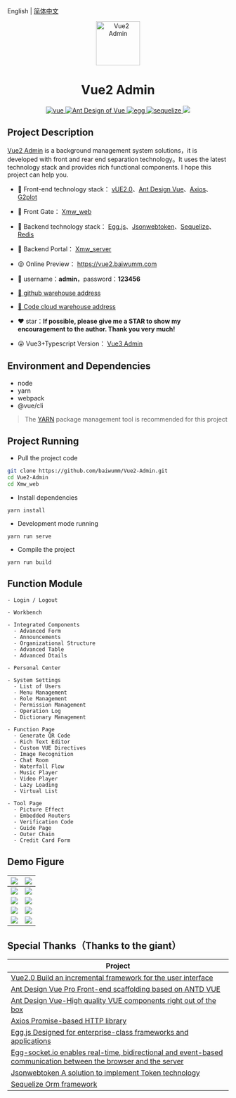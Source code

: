 English | [简体中文](./README.md)

<p align="center"><img width="100" src="https://cdn.baiwumm.com/project/vue2-admin/logo.svg" alt="Vue2 Admin"></p>

<h1 align="center">Vue2 Admin</h1>

<p align="center">
  <a href="https://github.com/vuejs/vue/" target="_blank">
    <img src="https://cdn.baiwumm.com/project/vue2-admin/shield/vue.svg" alt="vue">
  </a>
  <a href="https://github.com/vueComponent/ant-design-vue/" target="_blank">
    <img src="https://cdn.baiwumm.com/project/vue2-admin/shield/antd.svg" alt="Ant Design of Vue">
  </a>
  <a href="https://github.com/eggjs/egg/" target="_blank">
    <img src="https://cdn.baiwumm.com/project/vue2-admin/shield/egg.svg" alt="egg">
  </a>
  <a href="https://github.com/sequelize/sequelize/" target="_blank">
    <img src="https://cdn.baiwumm.com/project/vue2-admin/shield/socket.svg" alt="sequelize">
  </a>
  <a>
    <img src="https://cdn.baiwumm.com/project/vue2-admin/shield/build.svg">
  </a>
</p>

## Project Description

 [Vue2 Admin](https://vue2.baiwumm.com/) is a background management system solutions，it is developed with front and rear end separation technology。It uses the latest technology stack and provides rich functional components. I hope this project can help you.

- 🎯 Front-end technology stack： [vUE2.0](https://github.com/vuejs/vue/)、[Ant Design Vue](https://github.com/vueComponent/ant-design-vue/)、[Axios](https://github.com/axios/axios/)、[G2plot](https://github.com/antvis/G2Plot/)

- 🔗 Front Gate： [Xmw_web](./Xmw_web)

- 🎯 Backend technology stack： [Egg.js](https://github.com/eggjs/egg/)、[Jsonwebtoken](https://github.com/auth0/node-jsonwebtoken/)、[Sequelize](https://github.com/sequelize/sequelize/)、[Redis](https://github.com/redis/redis/)

- 🔗 Backend Portal： [Xmw_server](./Xmw_server)

- 😝 Online Preview： https://vue2.baiwumm.com

- 🔑 username：**admin**，password：**123456**

- [🚀 github warehouse address](https://github.com/baiwumm/Vue2-Admin/)

- [🚀 Code cloud warehouse address](https://gitee.com/baiwumm/Vue2-Admin/)

- ❤️ star：**If possible, please give me a STAR to show my encouragement to the author. Thank you very much!**

- 😝 Vue3+Typescript Version： [Vue3 Admin](https://github.com/baiwumm/Vue3-Admin/)

## Environment and Dependencies

- node
- yarn
- webpack
- @vue/cli

> The [YARN](https://yarnpkg.com/) package management tool is recommended for this project

## Project Running

- Pull the project code
```bash
git clone https://github.com/baiwumm/Vue2-Admin.git
cd Vue2-Admin
cd Xmw_web
```

- Install dependencies
```
yarn install
```

- Development mode running
```
yarn run serve
```

- Compile the project
```
yarn run build
```

## Function Module

```
- Login / Logout

- Workbench

- Integrated Components
  - Advanced Form
  - Announcements
  - Organizational Structure
  - Advanced Table
  - Advanced Dtails

- Personal Center

- System Settings
  - List of Users
  - Menu Management
  - Role Management
  - Permission Management
  - Operation Log
  - Dictionary Management

- Function Page
  - Generate QR Code
  - Rich Text Editor
  - Custom VUE Directives
  - Image Recognition
  - Chat Room
  - Waterfall Flow
  - Music Player
  - Video Player
  - Lazy Loading
  - Virtual List

- Tool Page
  - Picture Effect
  - Embedded Routers
  - Verification Code
  - Guide Page
  - Outer Chain
  - Credit Card Form
```

## Demo Figure

| ![](https://cdn.baiwumm.com/project/vue2-admin/demo/1.jpg) | ![](https://cdn.baiwumm.com/project/vue2-admin/demo/2.jpg) |
| ------------------------------------------------------------ | ------------------------------------------------------------ |
| ![](https://cdn.baiwumm.com/project/vue2-admin/demo/3.jpg) | ![](https://cdn.baiwumm.com/project/vue2-admin/demo/4.jpg) |
| ![](https://cdn.baiwumm.com/project/vue2-admin/demo/5.jpg) | ![](https://cdn.baiwumm.com/project/vue2-admin/demo/6.jpg) |
| ![](https://cdn.baiwumm.com/project/vue2-admin/demo/7.jpg) | ![](https://cdn.baiwumm.com/project/vue2-admin/demo/8.jpg) |
| ![](https://cdn.baiwumm.com/project/vue2-admin/demo/9.jpg) | ![](https://cdn.baiwumm.com/project/vue2-admin/demo/10.jpg) |

## Special Thanks（Thanks to the giant）

| Project                                                          |
| ---------------------------------------------------------------- |
| [Vue2.0 Build an incremental framework for the user interface](https://github.com/vuejs/vue/)                              |
| [Ant Design Vue Pro Front-end scaffolding based on ANTD VUE](https://github.com/vueComponent/ant-design-vue-pro/)     |
| [Ant Design Vue-High quality VUE components right out of the box](https://github.com/vueComponent/ant-design-vue/) |
| [Axios Promise-based HTTP library](https://github.com/axios/axios/)   |
| [Egg.js Designed for enterprise-class frameworks and applications](https://github.com/eggjs/egg/)                              |
| [Egg-socket.io enables real-time, bidirectional and event-based communication between the browser and the server](https://github.com/eggjs/egg-socket.io/)     |
| [Jsonwebtoken A solution to implement Token technology](https://github.com/auth0/node-jsonwebtoken/) |
| [Sequelize Orm framework](https://github.com/sequelize/sequelize/)                          |
